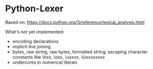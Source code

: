 # Python-Lexer

Based on: https://docs.python.org/3/reference/lexical_analysis.html

What's not yet implemented:
- encoding declarations
- implicit line joining
- bytes, raw string, raw bytes, formatted string; escaping character constants like \hxx, \oxx, \uxxxx, \Uxxxxxxxx
- undercores in numerical literals

